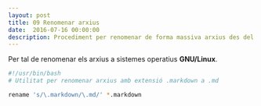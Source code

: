 ```yaml
---
layout: post
title: 09 Renomenar arxius
date:  2016-07-16 00:00:00
description: Procediment per renomenar de forma massiva arxius des del terminal.
---
```


Per tal de renomenar els arxius a sistemes operatius **GNU/Linux**.

```bash
#!/usr/bin/bash
# Utilitat per renomenar arxius amb extensió .markdown a .md

rename 's/\.markdown/\.md/' *.markdown
```
